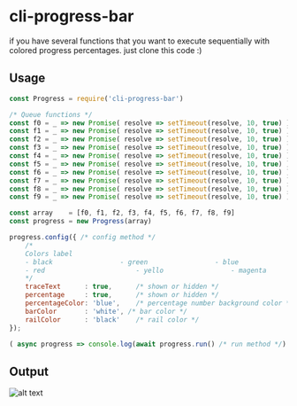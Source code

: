 # cli-progress-bar
if you have several functions that you want to execute sequentially with colored progress percentages. just clone this code :)

## Usage

```Javascript
const Progress = require('cli-progress-bar')

/* Queue functions */
const f0 = _ => new Promise( resolve => setTimeout(resolve, 10, true) )
const f1 = _ => new Promise( resolve => setTimeout(resolve, 10, true) )
const f2 = _ => new Promise( resolve => setTimeout(resolve, 10, true) )
const f3 = _ => new Promise( resolve => setTimeout(resolve, 10, true) )
const f4 = _ => new Promise( resolve => setTimeout(resolve, 10, true) )
const f5 = _ => new Promise( resolve => setTimeout(resolve, 10, true) )
const f6 = _ => new Promise( resolve => setTimeout(resolve, 10, true) )
const f7 = _ => new Promise( resolve => setTimeout(resolve, 10, true) )
const f8 = _ => new Promise( resolve => setTimeout(resolve, 10, true) )
const f9 = _ => new Promise( resolve => setTimeout(resolve, 10, true) )

const array    = [f0, f1, f2, f3, f4, f5, f6, f7, f8, f9]
const progress = new Progress(array)

progress.config({ /* config method */
	/*
	Colors label
	- black					- green					- blue					- cyan
	- red						- yello					- magenta				- white
	*/
	traceText      : true, 		/* shown or hidden */
	percentage     : true, 		/* shown or hidden */
	percentageColor: 'blue', 	/* percentage number background color */
	barColor       : 'white', /* bar color */
	railColor      : 'black' 	/* rail color */
});

( async progress => console.log(await progress.run() /* run method */) )(progress /* passing the progress object */)
```

## Output

![alt text](https://github.com/kintaroazurachaniago/cli-progress-bar-image/blob/main/cli-progress-bar-image.png)
